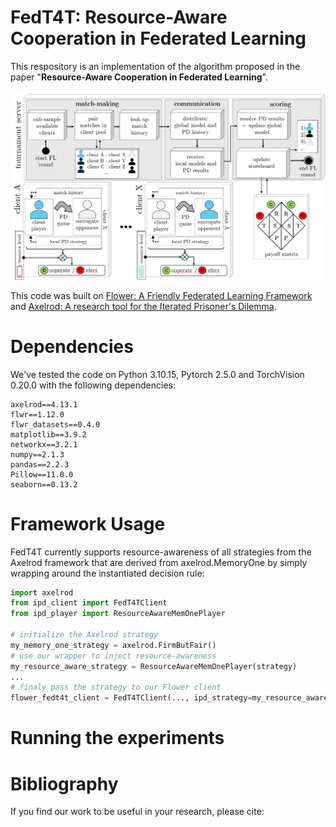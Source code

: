 # FedT4T: Resource-Aware Cooperation in Federated Learning

This respository is an implementation of the algorithm proposed in the paper "**Resource-Aware Cooperation in Federated Learning**".

![racf](/assets/racfl.png)

This code was built on [Flower: A Friendly Federated Learning Framework](https://github.com/adap/flower) and [Axelrod: A research tool for the Iterated Prisoner's Dilemma](https://github.com/Axelrod-Python/Axelrod).


# Dependencies

We've tested the code on Python 3.10.15, Pytorch 2.5.0 and TorchVision 0.20.0 with the following dependencies:
```
axelrod==4.13.1
flwr==1.12.0
flwr_datasets==0.4.0
matplotlib==3.9.2
networkx==3.2.1
numpy==2.1.3
pandas==2.2.3
Pillow==11.0.0
seaborn==0.13.2
```

# Framework Usage
FedT4T currently supports resource-awareness of all strategies from the Axelrod framework that are derived from axelrod.MemoryOne by simply wrapping around the instantiated decision rule:
```python
import axelrod
from ipd_client import FedT4TClient
from ipd_player import ResourceAwareMemOnePlayer

# initialize the Axelrod strategy
my_memory_one_strategy = axelrod.FirmButFair()
# use our wrapper to inject resource-awareness
my_resource_aware_strategy = ResourceAwareMemOnePlayer(strategy)
...
# finaly pass the strategy to our Flower client
flower_fedt4t_client = FedT4TClient(..., ipd_strategy=my_resource_aware_strategy, ...)
```


# Running the experiments

# Bibliography
If you find our work to be useful in your research, please cite:
```
```